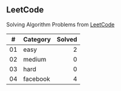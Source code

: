## LeetCode

Solving Algorithm Problems from [LeetCode](https://leetcode.com/)

| #  |    Category    | Solved |
|:--:|:---------------|-------:|
| 01 |      easy      |   2   |
| 02 |     medium     |   0   |
| 03 |      hard      |   0   |
| 04 |    facebook    |   4   |
